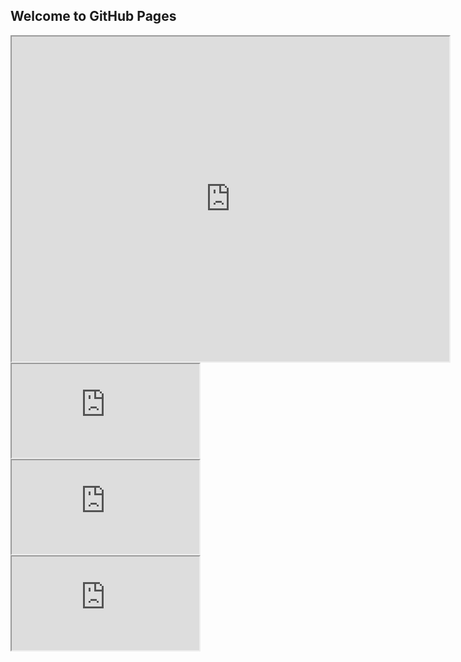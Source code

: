 ## Welcome to GitHub Pages
<iframe src="https://docs.google.com/spreadsheets/d/e/2PACX-1vQWLPzmyzHHL604fOl2rwAZoqjZDUV7g7D9rivNCgaqiCEqqoNqMi81M6fnOXMXNe1pS3SpV2fwomBF/pubhtml?widget=true&headers=false" style="width:700px; height:520px;"></iframe>

<iframe src="https://docs.google.com/spreadsheets/d/e/2PACX-1vTCeJSPhN5vA2hmBAFooraAbt92jp6Mt_VApmnBg7o9noHqqk3kyxHJLhSokJEMaw/pubhtml?widget=true&amp;headers=false"></iframe>

<iframe src="https://docs.google.com/spreadsheets/d/e/2PACX-1vTCeJSPhN5vA2hmBAFooraAbt92jp6Mt_VApmnBg7o9noHqqk3kyxHJLhSokJEMaw/pubchart?oid=1290039996&format=image"></iframe>

<iframe src="https://docs.google.com/spreadsheets/d/e/2PACX-1vTCeJSPhN5vA2hmBAFooraAbt92jp6Mt_VApmnBg7o9noHqqk3kyxHJLhSokJEMaw/pubchart?oid=1290039996&format=interactive"></iframe>
